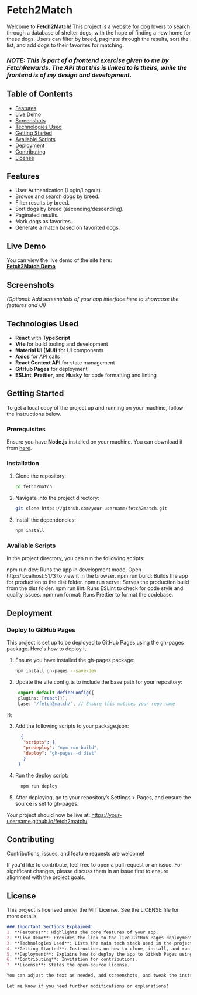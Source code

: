 # Fetch2Match

Welcome to **Fetch2Match**! This project is a website for dog lovers to search through a database of shelter dogs, with the hope of finding a new home for these dogs. Users can filter by breed, paginate through the results, sort the list, and add dogs to their favorites for matching.

### _NOTE: This is part of a frontend exercise given to me by FetchRewards. The API that this is linked to is theirs, while the frontend is of my design and development._

## Table of Contents

- [Features](#features)
- [Live Demo](#live-demo)
- [Screenshots](#screenshots)
- [Technologies Used](#technologies-used)
- [Getting Started](#getting-started)
- [Available Scripts](#available-scripts)
- [Deployment](#deployment)
- [Contributing](#contributing)
- [License](#license)

## Features

- User Authentication (Login/Logout).
- Browse and search dogs by breed.
- Filter results by breed.
- Sort dogs by breed (ascending/descending).
- Paginated results.
- Mark dogs as favorites.
- Generate a match based on favorited dogs.

## Live Demo

You can view the live demo of the site here:  
**[Fetch2Match Demo](https://joshua-cornett.github.io/fetch2match/)**

## Screenshots

*(Optional: Add screenshots of your app interface here to showcase the features and UI)*

## Technologies Used

- **React** with **TypeScript**
- **Vite** for build tooling and development
- **Material UI (MUI)** for UI components
- **Axios** for API calls
- **React Context API** for state management
- **GitHub Pages** for deployment
- **ESLint**, **Prettier**, and **Husky** for code formatting and linting

## Getting Started

To get a local copy of the project up and running on your machine, follow the instructions below.

### Prerequisites

Ensure you have **Node.js** installed on your machine. You can download it from [here](https://nodejs.org/).

### Installation

1. Clone the repository:

   ```bash
   cd fetch2match

2. Navigate into the project directory:

   ```bash
   git clone https://github.com/your-username/fetch2match.git

3. Install the dependencies:

   ```bash
   npm install

### Available Scripts

In the project directory, you can run the following scripts:

npm run dev: Runs the app in development mode. Open http://localhost:5173 to view it in the browser.
npm run build: Builds the app for production to the dist folder.
npm run serve: Serves the production build from the dist folder.
npm run lint: Runs ESLint to check for code style and quality issues.
npm run format: Runs Prettier to format the codebase.

## Deployment
### Deploy to GitHub Pages
This project is set up to be deployed to GitHub Pages using the gh-pages package. Here's how to deploy it:

1. Ensure you have installed the gh-pages package:

   ```bash
   npm install gh-pages --save-dev

2. Update the vite.config.ts to include the base path for your repository:

   ```ts
    export default defineConfig({
    plugins: [react()],
    base: '/fetch2match/', // Ensure this matches your repo name
});

3. Add the following scripts to your package.json:

   ```json
     {
      "scripts": {
      "predeploy": "npm run build",
      "deploy": "gh-pages -d dist"
      }
    }

4. Run the deploy script:

   ```bash
     npm run deploy

5. After deploying, go to your repository’s Settings > Pages, and ensure the source is set to gh-pages.

Your project should now be live at:
https://your-username.github.io/fetch2match/

## Contributing
Contributions, issues, and feature requests are welcome!

If you'd like to contribute, feel free to open a pull request or an issue. For significant changes, please discuss them in an issue first to ensure alignment with the project goals.

## License
This project is licensed under the MIT License. See the LICENSE file for more details.

```markdown
### Important Sections Explained:
1. **Features**: Highlights the core features of your app.
2. **Live Demo**: Provides the link to the live GitHub Pages deployment.
3. **Technologies Used**: Lists the main tech stack used in the project.
4. **Getting Started**: Instructions on how to clone, install, and run the project locally.
5. **Deployment**: Explains how to deploy the app to GitHub Pages using `gh-pages`.
6. **Contributing**: Invitation for contributions.
7. **License**: States the open-source license.

You can adjust the text as needed, add screenshots, and tweak the instructions to reflect any project-specific configurations.

Let me know if you need further modifications or explanations!
